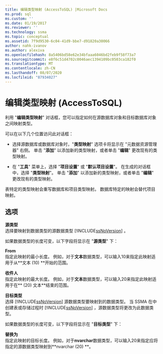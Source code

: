 ```yaml
---
title: 编辑类型映射 (AccessToSQL) |Microsoft Docs
ms.prod: sql
ms.custom: ''
ms.date: 01/19/2017
ms.reviewer: ''
ms.technology: ssma
ms.topic: conceptual
ms.assetid: 7f9d9530-6c04-41d9-bbe7-d91820a30066
author: nahk-ivanov
ms.author: alexiva
ms.openlocfilehash: 8a5406bd58e62e34bfaaa6046bd2feb9f58f73a7
ms.sourcegitcommit: e8f6c51d4702c0046aec1394109bc0503ca182f0
ms.translationtype: MT
ms.contentlocale: zh-CN
ms.lasthandoff: 08/07/2020
ms.locfileid: "87934027"
---
```

# <a name="edit-type-mapping-accesstosql"></a>编辑类型映射 (AccessToSQL) 
利用 "**编辑类型映射**" 对话框，您可以指定如何在源数据库对象和目标数据库对象之间映射类型。  
  
可以在以下几个位置访问此对话框：  
  
-   选择源数据库或数据库对象时，"**类型映射**" 选项卡将显示在 "元数据资源管理器" 右侧。 单击 "**添加**" 以添加新的类型映射，或者单击 "**编辑**" 更改现有的类型映射。  
  
-   在 "**工具**" 菜单上，选择 "**项目设置**" 或 "**默认项目设置**"。 在生成的对话框中，选择 "**类型映射**"。 单击 "**添加**" 以添加新的类型映射，或者单击 "**编辑**" 更改现有的类型映射。  
  
表特定的类型映射会重写数据库和项目类型映射。 数据库特定的映射会替代项目映射。  
  
## <a name="options"></a>选项  
**源类型**  
选择要映射到数据类型的源数据类型 [!INCLUDE[ssNoVersion](../../includes/ssnoversion-md.md)] 。  
  
如果数据类型的长度可变，以下字段将显示在 "**源类型**" 下：  
  
**From**  
指定此映射的最小长度。 例如，对于**文本**数据类型，可以输入10来指定此映射适用于从**文本 (10) **开始的范围。  
  
**收件人**  
指定此映射的最大长度。 例如，对于**文本**数据类型，可以输入20来指定此映射适用于在** (20) 文本**结束的范围。  
  
**目标类型**  
选择 [!INCLUDE[ssNoVersion](../../includes/ssnoversion-md.md)] 源数据类型要映射到的数据类型。 当 SSMA 在中创建表或存储过程时 [!INCLUDE[ssNoVersion](../../includes/ssnoversion-md.md)] ，源数据类型将更改为此数据类型。  
  
如果数据类型的长度可变，以下字段将显示在 "**目标类型**" 下：  
  
**替换为**  
指定此映射的目标长度。 例如，对于**nvarchar**数据类型，可以输入20来指定应将指定的源数据类型映射到**nvarchar (20) **。  
  
